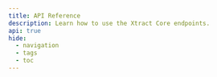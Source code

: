 ```yaml
---
title: API Reference
description: Learn how to use the Xtract Core endpoints.
api: true
hide:
  - navigation
  - tags
  - toc
---
```


<style>
  .md-typeset h1,
  .md-content__button {
    display: none;
  }
</style>

<swagger-ui src="swagger.yaml"/>

<script>
function scroll() {
    let iframe = document.querySelector("iframe")
    let doc = null
    if(iframe == null) {
        doc = document
    } else {
        doc = iframe.contentDocument
    }

    let href = window.location.hash.substring(1).toLowerCase()

    if(href.length == 0) {
        return
    }

    let anchor = doc.getElementById(href)

    if(anchor == null || anchor.getAttribute("is-anchor") != "true") {
        return
    }

	
    var elementPosition = anchor.getBoundingClientRect().top;
   
    window.scrollTo({
         top: elementPosition,
         behavior: "smooth"
    });
	
    let anchor_parent = anchor.parentElement
    let btn = anchor_parent.querySelector(".opblock-control-arrow, .expand-operation")
    if(btn != null) {
        if(!anchor_parent.classList.contains("is-open") && anchor_parent.getAttribute("data-is-open") != "true") {
            btn.click()
        }
    }

}

function setUpAnchors() {
    iframe = document.querySelector("iframe")
    let doc = null
    if(iframe == null) {
        doc = document
    } else {
        doc = iframe.contentDocument
    }

    let refs = doc.querySelectorAll(".opblock-tag, .opblock")
    for(let i = 0; i < refs.length; i++) {
        let ref = refs[i]
        let href = ''
        let anchor = doc.createElement("a")
        if(ref.tagName.toLowerCase().includes("h")) {
            href = ref.id.substring(ref.id.lastIndexOf('-') + 1)
            href = "/" + href[0].toLowerCase() + href.substring(1)
            let lhref = href.toLowerCase()
            anchor.id = lhref
            anchor.href = "#" + lhref
        } else if (ref.tagName.toLowerCase() == "div") {
            href = ref.id.substring(ref.id.indexOf('-') + 1).replace('-', '/')
            href = "/" + href[0].toLowerCase() + href.substring(1)
            let lhref = href.toLowerCase()
            anchor.id = lhref
            anchor.href = "#" + lhref
        }
        anchor.setAttribute('is-anchor', "true")
        ref.appendChild(anchor)

        setUpButtons(ref, href)
    }
}

function setUpButtons(btn, href) {
    btn.addEventListener("click", function(event){
        window.location.href = "#" + href
    });
}

document.querySelector('iframe').onload = function() {
    setTimeout(function() {
        setUpAnchors();
        scroll();
    }, 1000);
}</script>

